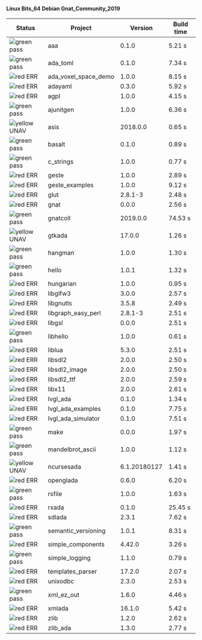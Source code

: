 #### Linux Bits_64 Debian Gnat_Community_2019

| Status | Project | Version | Build time |
| --- | --- | --- | --- |
|![green](https://placehold.it/8/00aa00/000000?text=+) pass | aaa | 0.1.0 |  5.21 s |
|![green](https://placehold.it/8/00aa00/000000?text=+) pass | ada_toml | 0.1.0 |  7.34 s |
|![red](https://placehold.it/8/ff0000/000000?text=+) ERR  | ada_voxel_space_demo | 1.0.0 |  8.15 s |
|![red](https://placehold.it/8/ff0000/000000?text=+) ERR  | adayaml | 0.3.0 |  5.92 s |
|![red](https://placehold.it/8/ff0000/000000?text=+) ERR  | agpl | 1.0.0 |  4.15 s |
|![green](https://placehold.it/8/00aa00/000000?text=+) pass | ajunitgen | 1.0.0 |  6.36 s |
|![yellow](https://placehold.it/8/ffbb00/000000?text=+) UNAV | asis | 2018.0.0 |  0.65 s |
|![green](https://placehold.it/8/00aa00/000000?text=+) pass | basalt | 0.1.0 |  0.89 s |
|![green](https://placehold.it/8/00aa00/000000?text=+) pass | c_strings | 1.0.0 |  0.77 s |
|![red](https://placehold.it/8/ff0000/000000?text=+) ERR  | geste | 1.0.0 |  2.89 s |
|![red](https://placehold.it/8/ff0000/000000?text=+) ERR  | geste_examples | 1.0.0 |  9.12 s |
|![red](https://placehold.it/8/ff0000/000000?text=+) ERR  | glut | 2.8.1-3 |  2.48 s |
|![red](https://placehold.it/8/ff0000/000000?text=+) ERR  | gnat | 0.0.0 |  2.56 s |
|![green](https://placehold.it/8/00aa00/000000?text=+) pass | gnatcoll | 2019.0.0 |  74.53 s |
|![yellow](https://placehold.it/8/ffbb00/000000?text=+) UNAV | gtkada | 17.0.0 |  1.26 s |
|![green](https://placehold.it/8/00aa00/000000?text=+) pass | hangman | 1.0.0 |  1.30 s |
|![green](https://placehold.it/8/00aa00/000000?text=+) pass | hello | 1.0.1 |  1.32 s |
|![red](https://placehold.it/8/ff0000/000000?text=+) ERR  | hungarian | 1.0.0 |  0.95 s |
|![red](https://placehold.it/8/ff0000/000000?text=+) ERR  | libglfw3 | 3.0.0 |  2.57 s |
|![red](https://placehold.it/8/ff0000/000000?text=+) ERR  | libgnutls | 3.5.8 |  2.49 s |
|![red](https://placehold.it/8/ff0000/000000?text=+) ERR  | libgraph_easy_perl | 2.8.1-3 |  2.51 s |
|![red](https://placehold.it/8/ff0000/000000?text=+) ERR  | libgsl | 0.0.0 |  2.51 s |
|![green](https://placehold.it/8/00aa00/000000?text=+) pass | libhello | 1.0.0 |  0.61 s |
|![red](https://placehold.it/8/ff0000/000000?text=+) ERR  | liblua | 5.3.0 |  2.51 s |
|![red](https://placehold.it/8/ff0000/000000?text=+) ERR  | libsdl2 | 2.0.0 |  2.50 s |
|![red](https://placehold.it/8/ff0000/000000?text=+) ERR  | libsdl2_image | 2.0.0 |  2.50 s |
|![red](https://placehold.it/8/ff0000/000000?text=+) ERR  | libsdl2_ttf | 2.0.0 |  2.59 s |
|![red](https://placehold.it/8/ff0000/000000?text=+) ERR  | libx11 | 2.0.0 |  2.61 s |
|![red](https://placehold.it/8/ff0000/000000?text=+) ERR  | lvgl_ada | 0.1.0 |  1.34 s |
|![red](https://placehold.it/8/ff0000/000000?text=+) ERR  | lvgl_ada_examples | 0.1.0 |  7.75 s |
|![red](https://placehold.it/8/ff0000/000000?text=+) ERR  | lvgl_ada_simulator | 0.1.0 |  7.51 s |
|![green](https://placehold.it/8/00aa00/000000?text=+) pass | make | 0.0.0 |  1.97 s |
|![green](https://placehold.it/8/00aa00/000000?text=+) pass | mandelbrot_ascii | 1.0.0 |  1.12 s |
|![yellow](https://placehold.it/8/ffbb00/000000?text=+) UNAV | ncursesada | 6.1.20180127 |  1.41 s |
|![red](https://placehold.it/8/ff0000/000000?text=+) ERR  | openglada | 0.6.0 |  6.20 s |
|![green](https://placehold.it/8/00aa00/000000?text=+) pass | rsfile | 1.0.0 |  1.63 s |
|![red](https://placehold.it/8/ff0000/000000?text=+) ERR  | rxada | 0.1.0 |  25.45 s |
|![red](https://placehold.it/8/ff0000/000000?text=+) ERR  | sdlada | 2.3.1 |  7.62 s |
|![green](https://placehold.it/8/00aa00/000000?text=+) pass | semantic_versioning | 1.0.1 |  8.31 s |
|![red](https://placehold.it/8/ff0000/000000?text=+) ERR  | simple_components | 4.42.0 |  3.26 s |
|![green](https://placehold.it/8/00aa00/000000?text=+) pass | simple_logging | 1.1.0 |  0.79 s |
|![red](https://placehold.it/8/ff0000/000000?text=+) ERR  | templates_parser | 17.2.0 |  2.07 s |
|![red](https://placehold.it/8/ff0000/000000?text=+) ERR  | unixodbc | 2.3.0 |  2.53 s |
|![green](https://placehold.it/8/00aa00/000000?text=+) pass | xml_ez_out | 1.6.0 |  4.46 s |
|![red](https://placehold.it/8/ff0000/000000?text=+) ERR  | xmlada | 16.1.0 |  5.42 s |
|![red](https://placehold.it/8/ff0000/000000?text=+) ERR  | zlib | 1.2.0 |  2.62 s |
|![red](https://placehold.it/8/ff0000/000000?text=+) ERR  | zlib_ada | 1.3.0 |  2.77 s |
